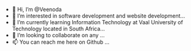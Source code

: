 - 👋 Hi, I’m @Veenoda
- 👀 I’m interested in software development and website development...
- 🌱 I’m currently learning Information Technology at Vaal University of Technology located in South Africa...
- 💞️ I’m looking to collaborate on any  ...
- 📫 You can reach me here on Github ...

<!---
Veenoda/Veenoda is a ✨ special ✨ repository because its `README.md` (this file) appears on your GitHub profile.
You can click the Preview link to take a look at your changes.
--->
